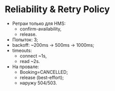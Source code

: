 # Reliability & Retry Policy

- Ретраи только для HMS:
    - confirm-availability,
    - release.
- Попыток: 3;
- backoff: ~200ms → 500ms → 1000ms;
- timeouts:
    - connect ~1s,
    - read ~2s.
- На провале:
    - Booking=CANCELLED;
    - release (best-effort);
    - наружу 504/503.
